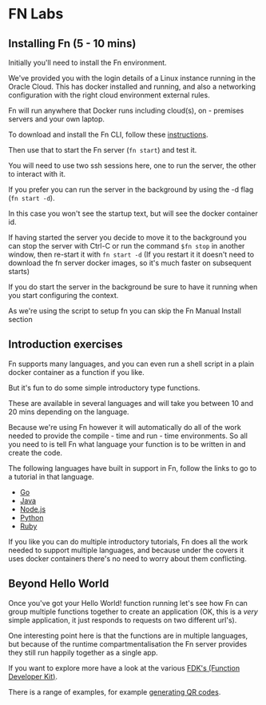 # FN Labs

## Installing Fn (5 - 10 mins)
Initially you'll need to install the Fn environment.

We've provided you with the login details of a Linux instance running in the Oracle Cloud.  This has docker installed and running, and also a networking configuration with the right cloud environment external rules.

Fn will run anywhere that Docker runs including cloud(s), on - premises servers and your own laptop.

To download and install the Fn CLI, follow these [instructions](http://fnproject.io/tutorials/install).

Then use that to start the Fn server (`fn start`) and test it.

You will need to use two ssh sessions here, one to run the server, the other to interact with it.

If you prefer you can run the server in the background by using the -d flag (`fn start -d`).

In this case you won't see the startup text, but will see the docker container id.

If having started the server you decide to move it to the background you can stop the server with Ctrl-C or run the command `$fn stop` in another window, then re-start it with `fn start -d` (If you restart it it doesn't need to download the fn server docker images, so it's much faster on subsequent starts)

If you do start the server in the background be sure to have it running when you start configuring the context.

As we're using the script to setup fn you can skip the Fn Manual Install section

## Introduction exercises
Fn supports many languages, and you can even run a shell script in a plain docker container as a function if you like.

But it's fun to do some simple introductory type functions.

These are available in several languages and will take you between 10 and 20 mins depending on the language.

Because we're using Fn however it will automatically do all of the work needed to provide the compile - time and run - time environments.  So all you need to is tell Fn what language your function is to be written in and create the code.

The following languages have built in support in Fn, follow the links to go to a tutorial in that language.


- [Go](http://fnproject.io/tutorials/Introduction/)
- [Java](http://fnproject.io/tutorials/JavaFDKIntroduction/)
- [Node.js](http://fnproject.io/tutorials/node/intro/)
- [Python](http://fnproject.io/tutorials/python/intro/)
- [Ruby](http://fnproject.io/tutorials/ruby/intro/)

If you like you can do multiple introductory tutorials, Fn does all the work needed to support multiple languages, and because under the covers it uses docker containers there's no need to worry about them conflicting.


## Beyond Hello World
Once you've got your Hello World! function running let's see how Fn can group multiple functions together to create an application (OK, this is a *very* simple application, it just responds to requests on two different url's).

One interesting point here is that the functions are in multiple languages, but because of the runtime compartmentalisation the Fn server provides they still run happily together as a single app.

If you want to explore more have a look at the various [FDK's (Function Developer Kit)](https://github.com/fnproject).

There is a range of examples, for example [generating QR codes](https://github.com/fnproject/fdk-java/tree/master/examples/qr-code).